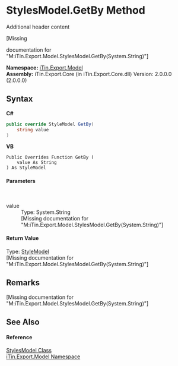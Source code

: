 # StylesModel.GetBy Method 
Additional header content 

\[Missing <summary> documentation for "M:iTin.Export.Model.StylesModel.GetBy(System.String)"\]

**Namespace:**&nbsp;<a href="N_iTin_Export_Model">iTin.Export.Model</a><br />**Assembly:**&nbsp;iTin.Export.Core (in iTin.Export.Core.dll) Version: 2.0.0.0 (2.0.0.0)

## Syntax

**C#**<br />
``` C#
public override StyleModel GetBy(
	string value
)
```

**VB**<br />
``` VB
Public Overrides Function GetBy ( 
	value As String
) As StyleModel
```


#### Parameters
&nbsp;<dl><dt>value</dt><dd>Type: System.String<br />\[Missing <param name="value"/> documentation for "M:iTin.Export.Model.StylesModel.GetBy(System.String)"\]</dd></dl>

#### Return Value
Type: <a href="T_iTin_Export_Model_StyleModel">StyleModel</a><br />\[Missing <returns> documentation for "M:iTin.Export.Model.StylesModel.GetBy(System.String)"\]

## Remarks
\[Missing <remarks> documentation for "M:iTin.Export.Model.StylesModel.GetBy(System.String)"\]

## See Also


#### Reference
<a href="T_iTin_Export_Model_StylesModel">StylesModel Class</a><br /><a href="N_iTin_Export_Model">iTin.Export.Model Namespace</a><br />
